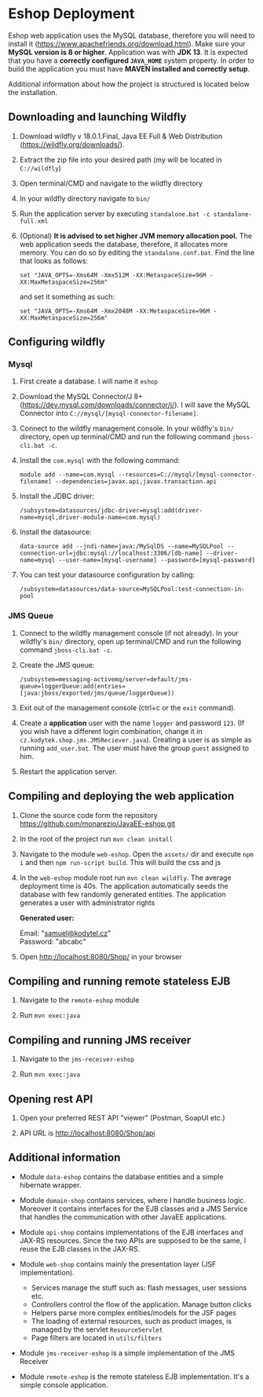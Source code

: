 # Eshop Deployment

Eshop web application uses the MySQL database, therefore you will need to install it (<https://www.apachefriends.org/download.html>). Make sure your **MySQL version is 8 or higher**. Application was with **JDK 13**. It is expected that you have a **correctly configured `JAVA_HOME`** system property. In order to build the application you must have **MAVEN installed and correctly setup**.

Additional information about how the project is structured is located below the installation.

## Downloading and launching Wildfly

1) Download wildfly v 18.0.1.Final, Java EE Full & Web Distribution (<https://wildfly.org/downloads/>).
2) Extract the zip file into your desired path (my will be located in `C://wildfly`)
3) Open terminal/CMD and navigate to the wildfly directory
4) In your wildfly directory navigate to `bin/`
5) Run the application server by executing `standalone.bat -c standalone-full.xml`
6) (Optional) **It is advised to set higher JVM memory allocation pool.** The web application seeds the database, therefore, it allocates more memory. You can do so by editing the `standalone.conf.bat`. Find the line that looks as follows:

   `set "JAVA_OPTS=-Xms64M -Xmx512M -XX:MetaspaceSize=96M -XX:MaxMetaspaceSize=256m"`

    and set it something as such:

   `set "JAVA_OPTS=-Xms64M -Xmx2048M -XX:MetaspaceSize=96M -XX:MaxMetaspaceSize=256m"`

## Configuring wildfly

### Mysql

1) First create a database. I will name it `eshop`

2) Download the MySQL Connector/J 8+ (<https://dev.mysql.com/downloads/connector/j/>). I will save the MySQL Connector into `C://mysql/[mysql-connector-filename]`.

3) Connect to the wildfly management console. In your wildfly's `bin/` directory, open up terminal/CMD and run the following command `jboss-cli.bat -c`.

4) Install the `com.mysql` with the following command:

   `module add --name=com.mysql --resources=C://mysql/[mysql-connector-filename] --dependencies=javax.api,javax.transaction.api`

5) Install the JDBC driver:

   `/subsystem=datasources/jdbc-driver=mysql:add(driver-name=mysql,driver-module-name=com.mysql)`

6) Install the datasource:

   `data-source add --jndi-name=java:/MySqlDS --name=MySQLPool --connection-url=jdbc:mysql://localhost:3306/[db-name] --driver-name=mysql --user-name=[mysql-username] --password=[mysql-password]`

7) You can test your datasource configuration by calling:

   `/subsystem=datasources/data-source=MySQLPool:test-connection-in-pool`

### JMS Queue

1) Connect to the wildfly management console (if not already). In your wildfly's `bin/` directory, open up terminal/CMD and run the following command `jboss-cli.bat -c`.

2) Create the JMS queue:

   `/subsystem=messaging-activemq/server=default/jms-queue=loggerQueue:add(entries=[java:jboss/exported/jms/queue/loggerQueue])`

3) Exit out of the management console (ctrl+c or the `exit` command).

4) Create a **application** user with the name `logger` and password `123`. (If you wish have a different login combination, change it in `cz.kodytek.shop.jms.JMSReciever.java`). Creating a user is as simple as running `add_user.bat`. The user must have the group `guest` assigned to him.

5) Restart the application server.

## Compiling and deploying the web application

1) Clone the source code form the repository <https://github.com/monarezio/JavaEE-eshop.git>

2) In the root of the project run `mvn clean install`

3) Navigate to the module `web-eshop`. Open the `assets/` dir and execute `npm i` and then `npm run-script build`. This will build the css and js

4) In the `web-eshop` module root run `mvn clean wildfly`. The average deployment time is 40s. The application automatically seeds the database with few randomly generated entities. The application generates a user with administrator rights

   **Generated user:**

   Email: "samuel@kodytel.cz"\
   Password: "abcabc"

5) Open <http://localhost:8080/Shop/> in your browser

## Compiling and running remote stateless EJB

1) Navigate to the `remote-eshop` module

2) Run `mvn exec:java`

## Compiling and running JMS receiver

1) Navigate to the `jms-receiver-eshop`

2) Run `mvn exec:java`

## Opening rest API

1) Open your preferred REST API "viewer" (Postman, SoapUI etc.)

2) API URL is <http://localhost:8080/Shop/api>

## Additional information

- Module `data-eshop` contains the database entities and a simple hibernate wrapper.

- Module `domain-shop` contains services, where I handle business logic. Moreover it contains interfaces for the EJB classes and a JMS Service that handles the communication with other JavaEE applications.

- Module `api-shop` contains implementations of the EJB interfaces and JAX-RS resources. Since the two APIs are supposed to be the same, I reuse the EJB classes in the JAX-RS.

- Module `web-shop` contains mainly the presentation layer (JSF implementation).
  - Services manage the stuff such as: flash messages, user sessions etc.
  - Controllers control the flow of the application. Manage button clicks
  - Helpers parse more complex entities/models for the JSF pages
  - The loading of external resources, such as product images, is managed by the servlet `ResourceServlet`
  - Page filters are located in `utils/filters`

- Module `jms-receiver-eshop` is a simple implementation of the JMS Receiver

- Module `remote-eshop` is the remote stateless EJB implementation. It's a simple console application.
